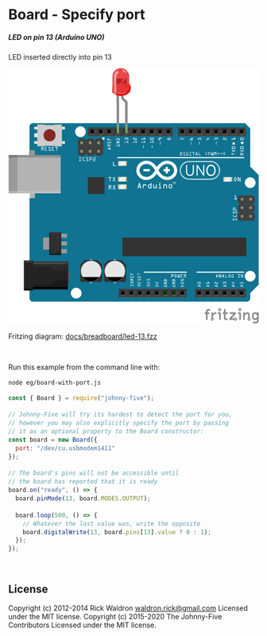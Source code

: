 <!--remove-start-->

# Board - Specify port

<!--remove-end-->






##### LED on pin 13 (Arduino UNO)


LED inserted directly into pin 13


![docs/breadboard/led-13.png](breadboard/led-13.png)<br>

Fritzing diagram: [docs/breadboard/led-13.fzz](breadboard/led-13.fzz)

&nbsp;




Run this example from the command line with:
```bash
node eg/board-with-port.js
```


```javascript
const { Board } = require("johnny-five");

// Johnny-Five will try its hardest to detect the port for you,
// however you may also explicitly specify the port by passing
// it as an optional property to the Board constructor:
const board = new Board({
  port: "/dev/cu.usbmodem1411"
});

// The board's pins will not be accessible until
// the board has reported that it is ready
board.on("ready", () => {
  board.pinMode(13, board.MODES.OUTPUT);

  board.loop(500, () => {
    // Whatever the last value was, write the opposite
    board.digitalWrite(13, board.pins[13].value ? 0 : 1);
  });
});

```








&nbsp;

<!--remove-start-->

## License
Copyright (c) 2012-2014 Rick Waldron <waldron.rick@gmail.com>
Licensed under the MIT license.
Copyright (c) 2015-2020 The Johnny-Five Contributors
Licensed under the MIT license.

<!--remove-end-->

